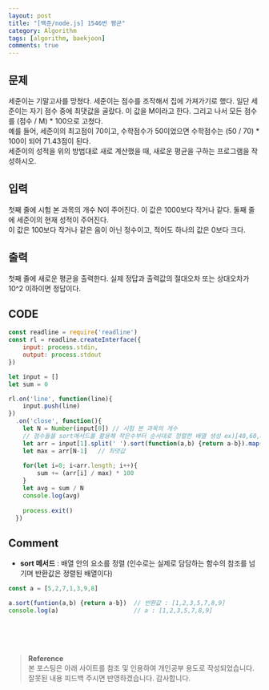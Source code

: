 ```yaml
---
layout: post
title: "[백준/node.js] 1546번 평균"
category: Algorithm
tags: [algorithm, baekjoon]
comments: true
---
```


## 문제
세준이는 기말고사를 망쳤다. 세준이는 점수를 조작해서 집에 가져가기로 했다. 일단 세준이는 자기 점수 중에 최댓값을 골랐다. 이 값을 M이라고 한다. 그리고 나서 모든 점수를 (점수 / M) * 100으로 고쳤다.   
예를 들어, 세준이의 최고점이 70이고, 수학점수가 50이었으면 수학점수는 (50 / 70) * 100이 되어 71.43점이 된다.   
세준이의 성적을 위의 방법대로 새로 계산했을 때, 새로운 평균을 구하는 프로그램을 작성하시오.

## 입력
첫째 줄에 시험 본 과목의 개수 N이 주어진다. 이 값은 1000보다 작거나 같다. 둘째 줄에 세준이의 현재 성적이 주어진다.   
이 값은 100보다 작거나 같은 음이 아닌 정수이고, 적어도 하나의 값은 0보다 크다.

## 출력
첫째 줄에 새로운 평균을 출력한다. 실제 정답과 출력값의 절대오차 또는 상대오차가 10^2 이하이면 정답이다.

## CODE
```javascript
const readline = require('readline')
const rl = readline.createInterface({
    input: process.stdin,
    output: process.stdout
})

let input = []
let sum = 0

rl.on('line', function(line){
    input.push(line)
})
  .on('close', function(){ 
    let N = Number(input[0]) // 시험 본 과목의 개수
    // 점수들을 sort메서드를 활용해 작은수부터 순서대로 정렬한 배열 생성 ex)[40,60,80]
    let arr = input[1].split(' ').sort(function(a,b) {return a-b}).map(Number)
    let max = arr[N-1]   // 최댓값
    
    for(let i=0; i<arr.length; i++){
        sum += (arr[i] / max) * 100
    }
    let avg = sum / N
    console.log(avg)
    
    process.exit()
  })
```
## Comment
- **sort 메서드** : 배열 안의 요소를 정렬 (인수로는 실제로 담담하는 함수의 참조를 넘기며 반환값은 정렬된 배열이다)

```javascript
const a = [5,2,7,1,3,9,8]

a.sort(funtion(a,b) {return a-b})  // 반환값 : [1,2,3,5,7,8,9]
console.log(a)                     // a : [1,2,3,5,7,8,9]
```
<br>
<br>
<br>

>**Reference**   
본 포스팅은 아래 사이트를 참조 및 인용하여 개인공부 용도로 작성되었습니다.   
잘못된 내용 피드백 주시면 반영하겠습니다. 감사합니다.   
[]()